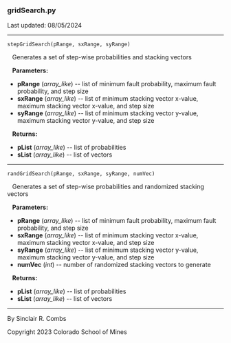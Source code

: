 ### gridSearch.py

Last updated: 08/05/2024

---
`stepGridSearch(pRange, sxRange, syRange)`

&nbsp;&nbsp; Generates a set of step-wise probabilities and stacking vectors

&nbsp;&nbsp; **Parameters:**

* **pRange** (*array_like*) -- list of minimum fault probability, maximum fault probability, and step size
* **sxRange** (*array_like*) -- list of minimum stacking vector x-value, maximum stacking vector x-value, and step size
* **syRange** (*array_like*) -- list of minimum stacking vector y-value, maximum stacking vector y-value, and step size

&nbsp;&nbsp; **Returns:**

* **pList** (*array_like*) -- list of probabilities
* **sList** (*array_like*) -- list of vectors

---
`randGridSearch(pRange, sxRange, syRange, numVec)`

&nbsp;&nbsp; Generates a set of step-wise probabilities and randomized stacking vectors

&nbsp;&nbsp; **Parameters:**

* **pRange** (*array_like*) -- list of minimum fault probability, maximum fault probability, and step size
* **sxRange** (*array_like*) -- list of minimum stacking vector x-value, maximum stacking vector x-value, and step size
* **syRange** (*array_like*) -- list of minimum stacking vector y-value, maximum stacking vector y-value, and step size
* **numVec** (*int*) -- number of randomized stacking vectors to generate

&nbsp;&nbsp; **Returns:**

* **pList** (*array_like*) -- list of probabilities
* **sList** (*array_like*) -- list of vectors

---
By Sinclair R. Combs

Copyright 2023 Colorado School of Mines
